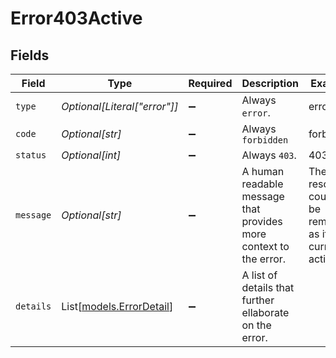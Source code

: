 # Error403Active


## Fields

| Field                                                             | Type                                                              | Required                                                          | Description                                                       | Example                                                           |
| ----------------------------------------------------------------- | ----------------------------------------------------------------- | ----------------------------------------------------------------- | ----------------------------------------------------------------- | ----------------------------------------------------------------- |
| `type`                                                            | *Optional[Literal["error"]]*                                      | :heavy_minus_sign:                                                | Always `error`.                                                   | error                                                             |
| `code`                                                            | *Optional[str]*                                                   | :heavy_minus_sign:                                                | Always `forbidden`                                                | forbidden                                                         |
| `status`                                                          | *Optional[int]*                                                   | :heavy_minus_sign:                                                | Always `403`.                                                     | 403                                                               |
| `message`                                                         | *Optional[str]*                                                   | :heavy_minus_sign:                                                | A human readable message that provides more context to the error. | The resource could not be removed as it is currently active       |
| `details`                                                         | List[[models.ErrorDetail](../models/errordetail.md)]              | :heavy_minus_sign:                                                | A list of details that further ellaborate on the error.           |                                                                   |